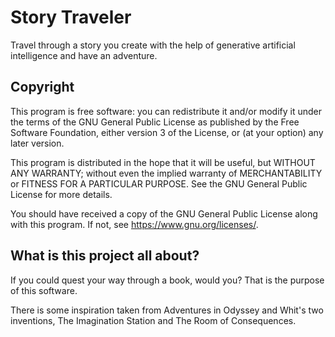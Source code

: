 # Story Traveler
Travel through a story you create with the help of generative artificial intelligence and have an adventure.  

## Copyright  
This program is free software: you can redistribute it and/or modify
it under the terms of the GNU General Public License as published by
the Free Software Foundation, either version 3 of the License, or
(at your option) any later version.

This program is distributed in the hope that it will be useful,
but WITHOUT ANY WARRANTY; without even the implied warranty of
MERCHANTABILITY or FITNESS FOR A PARTICULAR PURPOSE.  See the
GNU General Public License for more details.

You should have received a copy of the GNU General Public License
along with this program.  If not, see <https://www.gnu.org/licenses/>.  

## What is this project all about?  
If you could quest your way through a book, would you? That is the purpose of this software.  

There is some inspiration taken from Adventures in Odyssey and Whit's two inventions, The Imagination Station and The Room of Consequences.  
